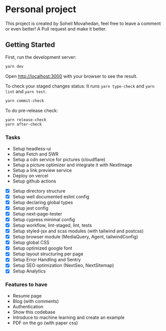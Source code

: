 # Personal project

This project is created by Soheil Movahedan, feel free to leave
a comment or even better! A Pull request and make it better.

## Getting Started

First, run the development server:

```bash
yarn dev
```

Open [http://localhost:3000](http://localhost:3000) with your browser to see the result.

To check your staged changes status:
It runs `yarn type-check` and `yarn lint` and `yarn test`.

```bash
yarn commit-check
```

To do pre-release check:

```bash
yarn release-check
yarn after-check
```

### Tasks
-	Setup headless-ui
- Setup Fetch and SWR
- Setup a cdn service for pictures (cloudflare)
- Setup a picture optimizer and integrate it with NextImage
- Setup a link preview service
- Deploy on vercel
- Setup github actions
- [x] Setup directory structure
- [x] Setup well documented eslint config
- [x] Setup declaring global types
- [x] Setup jest config
- [x] Setup next-page-tester
- [x] Setup cypress minimal config
- [x] Setup workflow, lint-staged, lint, tests
- [x] Setup styled-jsx and scss modules (with tailwind and postcss)
-	[x] Setup browser module (MediaQuery, Agent, tailwindConfig)
- [x] Setup global CSS
- [x] Setup optimized google font
- [x] Setup layout structuring per page
-	[x] Setup Error Handling and Sentry
- [x] Setup SEO optimization (NextSeo, NextSitemap)
- [x] Setup Analytics

### Features to have
- Resume page
- Blog (with comments)
- Authentication
- Show this codebase
- Introduce to machine learning and create an example
- PDF on the go (with paper css)